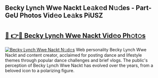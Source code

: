 ## Becky Lynch Wwe Nackt Le𝚊k𝚎d N𝚞𝚍es - Part-GeU Photos Vid𝚎o Le𝚊ks PiUSZ

# <h2><a href="http://fb3wbo.evod.top/?m=Becky+Lynch+Wwe+Nackt">🔗 👉🔴 Becky Lynch Wwe Nackt Vid𝚎o Ph𝚘t𝚘s</a></h2>

[![Becky Lynch Wwe Nackt N𝚞d𝚎s](https://i.imgur.com/8V9OHl7.gif)](http://fb3wbo.evod.top/?m=Becky+Lynch+Wwe+Nackt)
Web personality Becky Lynch Wwe Nackt and content creator, acclaimed for posting dance and lifestyle themes through popular dance challenges and brief vlogs. The public's perception of Becky Lynch Wwe Nackt has evolved over the years, from a beloved icon to a polarizing figure. 
